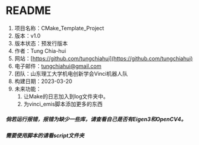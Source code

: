 # README
1. 项目名称：CMake_Template_Project
2. 版本：v1.0
3. 版本状态：预发行版本
4. 作者：Tung Chia-hui
5. 网站：[https://github.com/tungchiahui](https://github.com/tungchiahui)
6. 电子邮件：tungchiahui@gmail.com
7. 团队：山东理工大学机电创新学会Vinci机器人队
8. 构建日期：2023-03-20
9. 未来功能：
    1. 让Make的日志加入到log文件夹中。
    2. 为vinci_emis脚本添加更多的东西


##### 倘若运行报错，报错为缺少一些库，请查看自己是否有Eigen3和OpenCV4。
##### 需要使用脚本的请看script文件夹